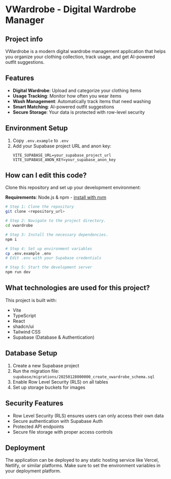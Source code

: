 # VWardrobe - Digital Wardrobe Manager

## Project info

VWardrobe is a modern digital wardrobe management application that helps you organize your clothing collection, track usage, and get AI-powered outfit suggestions.

## Features

- **Digital Wardrobe**: Upload and categorize your clothing items
- **Usage Tracking**: Monitor how often you wear items
- **Wash Management**: Automatically track items that need washing
- **Smart Matching**: AI-powered outfit suggestions
- **Secure Storage**: Your data is protected with row-level security

## Environment Setup

1. Copy `.env.example` to `.env`
2. Add your Supabase project URL and anon key:
   ```
   VITE_SUPABASE_URL=your_supabase_project_url
   VITE_SUPABASE_ANON_KEY=your_supabase_anon_key
   ```

## How can I edit this code?

Clone this repository and set up your development environment:

**Requirements**: Node.js & npm - [install with nvm](https://github.com/nvm-sh/nvm#installing-and-updating)

```sh
# Step 1: Clone the repository
git clone <repository_url>

# Step 2: Navigate to the project directory.
cd vwardrobe

# Step 3: Install the necessary dependencies.
npm i

# Step 4: Set up environment variables
cp .env.example .env
# Edit .env with your Supabase credentials

# Step 5: Start the development server
npm run dev
```

## What technologies are used for this project?

This project is built with:

- Vite
- TypeScript
- React
- shadcn/ui
- Tailwind CSS
- Supabase (Database & Authentication)

## Database Setup

1. Create a new Supabase project
2. Run the migration file: `supabase/migrations/20250128000000_create_vwardrobe_schema.sql`
3. Enable Row Level Security (RLS) on all tables
4. Set up storage buckets for images

## Security Features

- Row Level Security (RLS) ensures users can only access their own data
- Secure authentication with Supabase Auth
- Protected API endpoints
- Secure file storage with proper access controls

## Deployment

The application can be deployed to any static hosting service like Vercel, Netlify, or similar platforms. Make sure to set the environment variables in your deployment platform.
